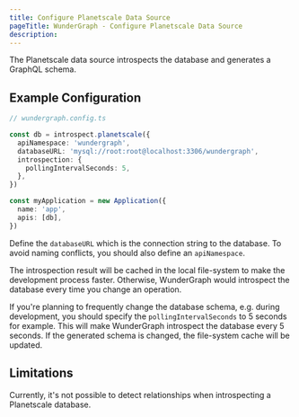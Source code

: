```yaml
---
title: Configure Planetscale Data Source
pageTitle: WunderGraph - Configure Planetscale Data Source
description:
---
```


The Planetscale data source introspects the database and generates a GraphQL schema.

## Example Configuration

```typescript
// wundergraph.config.ts

const db = introspect.planetscale({
  apiNamespace: 'wundergraph',
  databaseURL: 'mysql://root:root@localhost:3306/wundergraph',
  introspection: {
    pollingIntervalSeconds: 5,
  },
})

const myApplication = new Application({
  name: 'app',
  apis: [db],
})
```

Define the `databaseURL` which is the connection string to the database.
To avoid naming conflicts, you should also define an `apiNamespace`.

The introspection result will be cached in the local file-system to make the development process faster.
Otherwise, WunderGraph would introspect the database every time you change an operation.

If you're planning to frequently change the database schema,
e.g. during development,
you should specify the `pollingIntervalSeconds` to 5 seconds for example.
This will make WunderGraph introspect the database every 5 seconds.
If the generated schema is changed, the file-system cache will be updated.

## Limitations

Currently, it's not possible to detect relationships when introspecting a Planetscale database.
